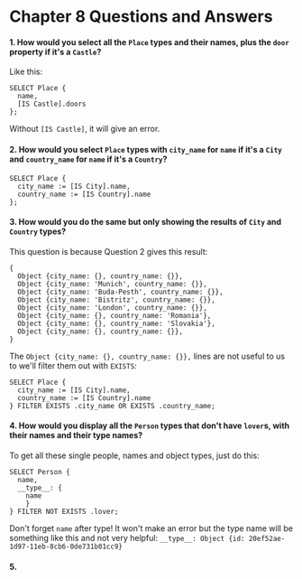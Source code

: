 # Chapter 8 Questions and Answers

#### 1. How would you select all the `Place` types and their names, plus the `door` property if it's a `Castle`?

Like this:

```
SELECT Place {
  name,
  [IS Castle].doors
};
```

Without `[IS Castle]`, it will give an error.

#### 2. How would you select `Place` types with `city_name` for `name` if it's a `City` and `country_name` for `name` if it's a `Country`?

```
SELECT Place {
  city_name := [IS City].name,
  country_name := [IS Country].name
};
```

#### 3. How would you do the same but only showing the results of `City` and `Country` types?

This question is because Question 2 gives this result:

```
{
  Object {city_name: {}, country_name: {}},
  Object {city_name: 'Munich', country_name: {}},
  Object {city_name: 'Buda-Pesth', country_name: {}},
  Object {city_name: 'Bistritz', country_name: {}},
  Object {city_name: 'London', country_name: {}},
  Object {city_name: {}, country_name: 'Romania'},
  Object {city_name: {}, country_name: 'Slovakia'},
  Object {city_name: {}, country_name: {}},
}
```

The `Object {city_name: {}, country_name: {}},` lines are not useful to us to we'll filter them out with `EXISTS`:

```
SELECT Place {
  city_name := [IS City].name,
  country_name := [IS Country].name
} FILTER EXISTS .city_name OR EXISTS .country_name;
```

#### 4. How would you display all the `Person` types that don't have `lover`s, with their names and their type names?

To get all these single people, names and object types, just do this:

```
SELECT Person {
  name,
  __type__: {
    name
    }
} FILTER NOT EXISTS .lover;
```

Don't forget `name` after type! It won't make an error but the type name will be something like this and not very helpful: `__type__: Object {id: 20ef52ae-1d97-11eb-8cb6-0de731b01cc9}`


#### 5. 


